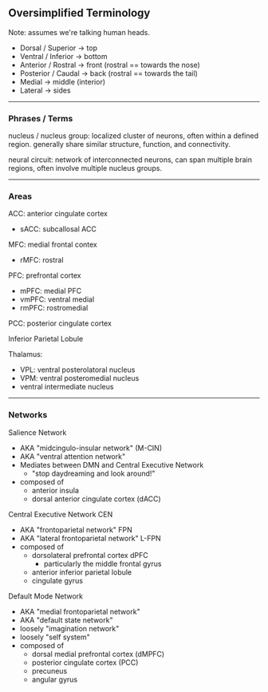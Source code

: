 ## Oversimplified Terminology

Note: assumes we're talking human heads.

* Dorsal / Superior -> top
* Ventral / Inferior -> bottom
* Anterior / Rostral -> front (rostral == towards the nose)
* Posterior / Caudal -> back (rostral == towards the tail)
* Medial -> middle (interior)
* Lateral -> sides

---

### Phrases / Terms

nucleus / nucleus group: localized cluster of neurons, often within a defined region. generally share similar structure, function, and connectivity.

neural circuit: network of interconnected neurons, can span multiple brain regions, often involve multiple nucleus groups.

---

### Areas

ACC:  anterior cingulate cortex
 * sACC: subcallosal ACC

MFC: medial frontal contex
 * rMFC: rostral

PFC: prefrontal cortex
 * mPFC: medial PFC
 * vmPFC: ventral medial
 * rmPFC: rostromedial

PCC: posterior cingulate cortex

Inferior Parietal Lobule

Thalamus:
 * VPL: ventral posterolatoral nucleus
 * VPM: ventral posteromedial nucleus
 * ventral intermediate nucleus

---

### Networks

Salience Network
- AKA "midcingulo-insular network" (M-CIN)
- AKA "ventral attention network"
- Mediates between DMN and Central Executive Network
  - "stop daydreaming and look around!"
- composed of
  - anterior insula
  - dorsal anterior cingulate cortex (dACC)

Central Executive Network CEN
- AKA "frontoparietal network" FPN
- AKA "lateral frontoparietal network" L-FPN
- composed of
  - dorsolateral prefrontal cortex dPFC
    - particularly the middle frontal gyrus
  - anterior inferior parietal lobule
  - cingulate gyrus

Default Mode Network
- AKA "medial frontoparietal network"
- AKA "default state network"
- loosely "imagination network"
- loosely "self system"
- composed of
  - dorsal medial prefrontal cortex (dMPFC)
  - posterior cingulate cortex (PCC)
  - precuneus
  - angular gyrus

